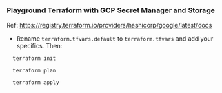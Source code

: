 ### Playground Terraform with GCP Secret Manager and Storage
Ref: https://registry.terraform.io/providers/hashicorp/google/latest/docs

- Rename `terraform.tfvars.default` to `terraform.tfvars` and add your specifics. Then: 


```
  terraform init

  terraform plan

  terraform apply 
